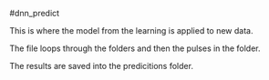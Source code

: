 #dnn\_predict


This is where the model from the learning is applied to new data.

The file loops through the folders and then the pulses in the folder.

The results are saved into the predicitions folder.

